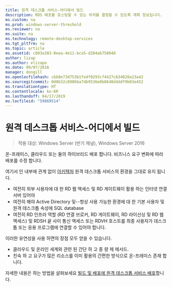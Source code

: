 ```yaml
---
title: 원격 데스크톱 서비스-어디에서 빌드
description: RDS 배포를 호스팅할 수 있는 위치를 결정할 수 있도록 계획 정보입니다.
ms.custom: na
ms.prod: windows-server-threshold
ms.reviewer: na
ms.suite: na
ms.technology: remote-desktop-services
ms.tgt_pltfrm: na
ms.topic: article
ms.assetid: c803a383-0eea-4e11-bca5-d204ab758048
author: lizap
ms.author: elizapo
ms.date: 09/07/2016
manager: dongill
ms.openlocfilehash: cbb8e73d753b1fe4f0293cf4427c634020a23a42
ms.sourcegitcommit: 0d0b32c8986ba7db9536e0b8648d4ddf9b03e452
ms.translationtype: HT
ms.contentlocale: ko-KR
ms.lasthandoff: 04/17/2019
ms.locfileid: "59869514"
---
```

# <a name="remote-desktop-services---build-anywhere"></a>원격 데스크톱 서비스-어디에서 빌드

>적용 대상: Windows Server (반기 채널), Windows Server 2016

온-프레미스, 클라우드 또는 둘의 하이브리드 배포 합니다. 비즈니스 요구 변화에 따라 배포를 수정 합니다.

여기서 인 내부에 관계 없이 [아키텍처](desktop-hosting-logical-architecture.md) 원격 데스크톱 서비스의 환경을 그대로 유지 됩니다.
- 여전히 외부 사용자에 대 한 RD 웹 액세스 및 RD 게이트웨이 활용 하는 인터넷 연결 서버 있어야
- 여전히 해야 Active Directory 및--항상 사용 가능한 환경에 대 한 기본 사용자 및 원격 데스크톱 속성에 SQL database
- 여전히 RD 인프라 역할 (RD 연결 브로커, RD 게이트웨이, RD 라이선싱 및 RD 웹 액세스) 및 RDSH 끝 사이 통신 액세스 또는 RDVH 호스트를 최종 사용자가 데스크톱 또는 응용 프로그램에 연결할 수 있어야 합니다.

이러한 유연성을 사용 하면의 장점 모두 얻을 수 있습니다.
- 클라우드 및 온라인 세계와 관련 된 간단 하 고 종 량 제 메서드.
- 친숙 하 고 요구가 많은 리소스를 이미 활용의 간편한 방식으로 온-프레미스 존재 합니다.

자세한 내용은 하는 방법을 살펴보세요 [빌드 및 배포에 원격 데스크톱 서비스 배포](rds-build-and-deploy.md)합니다.